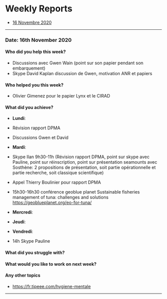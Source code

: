 # Weekly Reports

* [16 Novembre 2020](#date-16th-november-2020)

-------------------------------------------------------------------  

### Date: 16th November 2020

#### Who did you help this week?

* Discussions avec Gwen Wain (point sur son papier pendant son embarquement)
* Skype David Kaplan discussion de Gwen, motivation ANR et papiers

#### Who helped you this week?

* Olivier Gimenez pour le papier Lynx et le CIRAD

#### What did you achieve?

* **Lundi**: 
* Révision rapport DPMA
* Discussions Gwen et David

* **Mardi**: 
* Skype Ilan 9h30-11h (Révision rapport DPMA, point sur skype avec Pauline, point sur réinscription, point sur présentation seamounts avec Sosthène: 2 propositions de présentation, soit partie opérationnelle et partie recherche, soit classique scientifique)
* Appel Thierry Boulinier pour rapport DPMA
* 15h30-16h30 conférence geoblue planet Sustainable fisheries management of tuna: challenges and solutions https://geoblueplanet.org/eo-for-tuna/

* **Mercredi**: 

* **Jeudi**: 

* **Vendredi**: 
* 14h Skype Pauline

#### What did you struggle with?

#### What would you like to work on next week?

#### Any other topics

* https://fr.tipeee.com/hygiene-mentale

-------------------------------------------------------------------
